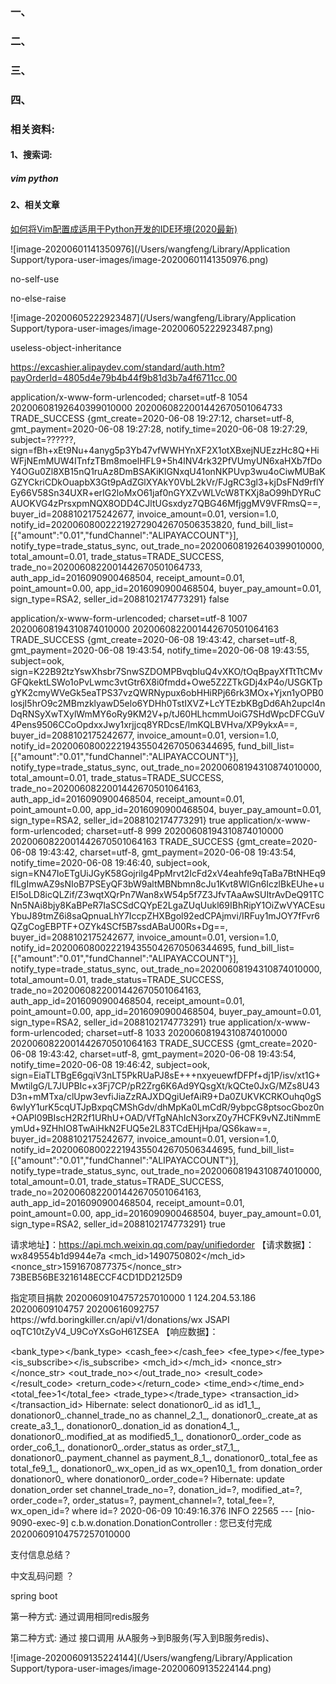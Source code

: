 ### 一、

### 二、

### 三、

### 四、

### 相关资料:

#### 1、搜索词:

##### vim python

#### 2、相关文章

[如何将Vim配置成适用于Python开发的IDE环境(2020最新)](https://vimjc.com/vim-python-ide.html)





![image-20200601141350976](/Users/wangfeng/Library/Application Support/typora-user-images/image-20200601141350976.png)



no-self-use

no-else-raise





![image-20200605222923487](/Users/wangfeng/Library/Application Support/typora-user-images/image-20200605222923487.png)

useless-object-inheritance





https://excashier.alipaydev.com/standard/auth.htm?payOrderId=4805d4e79b4b44f9b81d3b7a4f6711cc.00

application/x-www-form-urlencoded; charset=utf-8
1054
20200608192640399010000
2020060822001442670501064733
TRADE_SUCCESS
{gmt_create=2020-06-08 19:27:12, charset=utf-8, gmt_payment=2020-06-08 19:27:28, notify_time=2020-06-08 19:27:29, subject=??????, sign=fBh+xEt9Nu+4anyg5p3Yb47vfWWHYnXF2X1otXBxejNUEzzHc8Q+HiWFjNEmMUW4ITnfzTBm8moelHFL9+5h4lNV4rk32PfVUmyUN6xaHXb7fDoY4OGu0Zl8XB15nQ1ruAz8DmBSAKiKlGNxqU41onNKPUvp3wu4oCiwMUBaKGZYCkriCDkOuapbX3Gt9pAdZGlXYAkY0VbL2kVr/FJgRC3gl3+kjDsFNd9rflYEy66V58Sn34UXR+erIG2loMxO61jaf0nGYXZvWLVcW8TKXj8aO99hDYRuCAUOKVG4zPrsxpmNQX8ODD4CJltUGsxdyz7QBG46MfjggMV9VFRmsQ==, buyer_id=2088102175242677, invoice_amount=0.01, version=1.0, notify_id=2020060800222192729042670506353820, fund_bill_list=[{"amount":"0.01","fundChannel":"ALIPAYACCOUNT"}], notify_type=trade_status_sync, out_trade_no=20200608192640399010000, total_amount=0.01, trade_status=TRADE_SUCCESS, trade_no=2020060822001442670501064733, auth_app_id=2016090900468504, receipt_amount=0.01, point_amount=0.00, app_id=2016090900468504, buyer_pay_amount=0.01, sign_type=RSA2, seller_id=2088102174773291}
false



<input type="hidden" name="biz_content" value="{&quot;out_trade_no&quot;:&quot;20200608194310874010000&quot;,&quot;product_code&quot;:&quot;FAST_INSTANT_TRADE_PAY&quot;,&quot;subject&quot;:&quot;ook&quot;,&quot;time_expire&quot;:&quot;2020-06-08 19:53:11&quot;,&quot;total_amount&quot;:&quot;0.01&quot;}">
<input type="submit" value="立即支付" style="display:none" >
</form>
<script>document.forms[0].submit();</script>
application/x-www-form-urlencoded; charset=utf-8
1007
20200608194310874010000
2020060822001442670501064163
TRADE_SUCCESS
{gmt_create=2020-06-08 19:43:42, charset=utf-8, gmt_payment=2020-06-08 19:43:54, notify_time=2020-06-08 19:43:55, subject=ook, sign=K22B92tzYswXhsbr7SnwSZDOMPBvqbIuQ4vXKO/tOqBpayXfTtTtCMvGFQkektLSWo1oPvLwmc3vtGtr6X8i0fmdd+Owe5Z2ZTkGDj4xP4o/USGKTpgYK2cmyWVeGk5eaTPS37vzQWRNypux6obHHiRPj66rk3MOx+Yjxn1yOPB0losjI5hrO9c2MBmzklyawD5elo6YDHh0TstIXVZ+LcYTEzbKBgDd6Ah2upcl4nDqRNSyXwTXylWmMY6oRy9KM2V+p/tJ60HLhcmmUoiG7SHdWpcDFCGuV4Pens9506CCoOpdxxJwy1xrjjcq8YRDcsE/lmKQLBVHva/XP9ykxA==, buyer_id=2088102175242677, invoice_amount=0.01, version=1.0, notify_id=2020060800222194355042670506344695, fund_bill_list=[{"amount":"0.01","fundChannel":"ALIPAYACCOUNT"}], notify_type=trade_status_sync, out_trade_no=20200608194310874010000, total_amount=0.01, trade_status=TRADE_SUCCESS, trade_no=2020060822001442670501064163, auth_app_id=2016090900468504, receipt_amount=0.01, point_amount=0.00, app_id=2016090900468504, buyer_pay_amount=0.01, sign_type=RSA2, seller_id=2088102174773291}
true
application/x-www-form-urlencoded; charset=utf-8
999
20200608194310874010000
2020060822001442670501064163
TRADE_SUCCESS
{gmt_create=2020-06-08 19:43:42, charset=utf-8, gmt_payment=2020-06-08 19:43:54, notify_time=2020-06-08 19:46:40, subject=ook, sign=KN47IoETgUiJGyK58Gojrilg4PpMrvt2IcFd2xV4eahfe9qTaBa7BtNHEq9fILgImwAZ9sNIoB7PSEyQF3bW9altMBNbmn8cJu1Kvt8WlGn6IczlBkEUhe+uEI5oLD8icQLZif/Z3wqtXQrPn7Wan8xW54p5f7Z3JfvTAaAwSUItrAvDeQ91TCNn5NAi8bjy8KaBPeR7IaSCSdCQYpE2LgaZUqUukl69IBhRipY1OiZwVYACEsuYbuJ89tmZ6i8saQpnuaLhY7IccpZHXBgol92edCPAjmvi/IRFuy1mJOY7fFvr6QZgCogEBPTF+OZYk4SCf5B7ssdABaU00Rs+Dg==, buyer_id=2088102175242677, invoice_amount=0.01, version=1.0, notify_id=2020060800222194355042670506344695, fund_bill_list=[{"amount":"0.01","fundChannel":"ALIPAYACCOUNT"}], notify_type=trade_status_sync, out_trade_no=20200608194310874010000, total_amount=0.01, trade_status=TRADE_SUCCESS, trade_no=2020060822001442670501064163, auth_app_id=2016090900468504, receipt_amount=0.01, point_amount=0.00, app_id=2016090900468504, buyer_pay_amount=0.01, sign_type=RSA2, seller_id=2088102174773291}
true
application/x-www-form-urlencoded; charset=utf-8
1033
20200608194310874010000
2020060822001442670501064163
TRADE_SUCCESS
{gmt_create=2020-06-08 19:43:42, charset=utf-8, gmt_payment=2020-06-08 19:43:54, notify_time=2020-06-08 19:46:42, subject=ook, sign=EiaTLTBgE6gqiV3nLT5PkRUaPJ8sE+++nxyeuewfDFPf+dj1P/isv/xt1G+MwtilgG/L7JUPBIc+x3Fj7CP/pR2Zrg6K6Ad9YQsgXt/kQCte0JxG/MZs8U43D3n+mMTxa/clUpw3evfiJiaZzRAJXDQgiUefAiR9+Da0ZUKVKCRKOuhq0gS6wIyY1urK5cqUTJpBxpqCMShGdv/dhMpKa0LmCdR/9ybpcG8ptsocGboz0n+OAPI09BIscH2R2f1URhU+OAD/VfTgNAhIcN3orxZ0y7HCFK9vNZJtiNmmEymUd+9ZHhIO8TwAiHkN2FUQ5e2L83TCdEHjHpa/QS6kaw==, buyer_id=2088102175242677, invoice_amount=0.01, version=1.0, notify_id=2020060800222194355042670506344695, fund_bill_list=[{"amount":"0.01","fundChannel":"ALIPAYACCOUNT"}], notify_type=trade_status_sync, out_trade_no=20200608194310874010000, total_amount=0.01, trade_status=TRADE_SUCCESS, trade_no=2020060822001442670501064163, auth_app_id=2016090900468504, receipt_amount=0.01, point_amount=0.00, app_id=2016090900468504, buyer_pay_amount=0.01, sign_type=RSA2, seller_id=2088102174773291}
true




请求地址】：https://api.mch.weixin.qq.com/pay/unifiedorder
【请求数据】：<xml>
  <appid>wx849554b1d9944e7a</appid>
  <mch_id>1490750802</mch_id>
  <nonce_str>1591670877375</nonce_str>
  <sign>73BEB56BE3216148ECCF4CD1DD2125D9</sign>
  <body>指定项目捐款</body>
  <out_trade_no>20200609104757257010000</out_trade_no>
  <total_fee>1</total_fee>
  <spbill_create_ip>124.204.53.186</spbill_create_ip>
  <time_start>20200609104757</time_start>
  <time_expire>20200616092757</time_expire>
  <notify_url>https://wfd.boringkiller.cn/api/v1/donations/wx</notify_url>
  <trade_type>JSAPI</trade_type>
  <openid>oqTC10tZyV4_U9CoYXsGoH61ZSEA</openid>
</xml>
【响应数据】：<xml><return_code><![CDATA[SUCCESS]]></return_code>
<return_msg><![CDATA[OK]]></return_msg>
<appid><![CDATA[wx849554b1d9944e7a]]></appid>
<mch_id><![CDATA[1490750802]]></mch_id>
<nonce_str><![CDATA[9h4ENOXjoBMyCQnZ]]></nonce_str>
<sign><![CDATA[CA8FCCD361C924C64CCB795452A37F79]]></sign>
<result_code><![CDATA[SUCCESS]]></result_code>
<prepay_id><![CDATA[wx091047591656083890b603d81722734000]]></prepay_id>
<trade_type><![CDATA[JSAPI]]></trade_type>
</xml>

<xml><appid><![CDATA[wx849554b1d9944e7a]]></appid>
<bank_type><![CDATA[OTHERS]]></bank_type>
<cash_fee><![CDATA[1]]></cash_fee>
<fee_type><![CDATA[CNY]]></fee_type>
<is_subscribe><![CDATA[N]]></is_subscribe>
<mch_id><![CDATA[1490750802]]></mch_id>
<nonce_str><![CDATA[1591670877375]]></nonce_str>
<openid><![CDATA[oqTC10tZyV4_U9CoYXsGoH61ZSEA]]></openid>
<out_trade_no><![CDATA[20200609104757257010000]]></out_trade_no>
<result_code><![CDATA[SUCCESS]]></result_code>
<return_code><![CDATA[SUCCESS]]></return_code>
<sign><![CDATA[DF7EBABE4812969341E448F42F38FEE0]]></sign>
<time_end><![CDATA[20200609104915]]></time_end>
<total_fee>1</total_fee>
<trade_type><![CDATA[JSAPI]]></trade_type>
<transaction_id><![CDATA[4200000530202006099370251983]]></transaction_id>
</xml>
Hibernate: select donationor0_.id as id1_1_, donationor0_.channel_trade_no as channel_2_1_, donationor0_.create_at as create_a3_1_, donationor0_.donation_id as donation4_1_, donationor0_.modified_at as modified5_1_, donationor0_.order_code as order_co6_1_, donationor0_.order_status as order_st7_1_, donationor0_.payment_channel as payment_8_1_, donationor0_.total_fee as total_fe9_1_, donationor0_.wx_open_id as wx_open10_1_ from donation_order donationor0_ where donationor0_.order_code=?
Hibernate: update donation_order set channel_trade_no=?, donation_id=?, modified_at=?, order_code=?, order_status=?, payment_channel=?, total_fee=?, wx_open_id=? where id=?
2020-06-09 10:49:16.376  INFO 22565 --- [nio-9090-exec-9] c.b.w.donation.DonationController        : 您已支付完成20200609104757257010000



支付信息总结？



中文乱码问题 ？



spring boot

第一种方式:
    通过调用相同redis服务

第二种方式:
    通过 接口调用
    从A服务->到B服务(写入到B服务redis)、



![image-20200609135224144](/Users/wangfeng/Library/Application Support/typora-user-images/image-20200609135224144.png)

